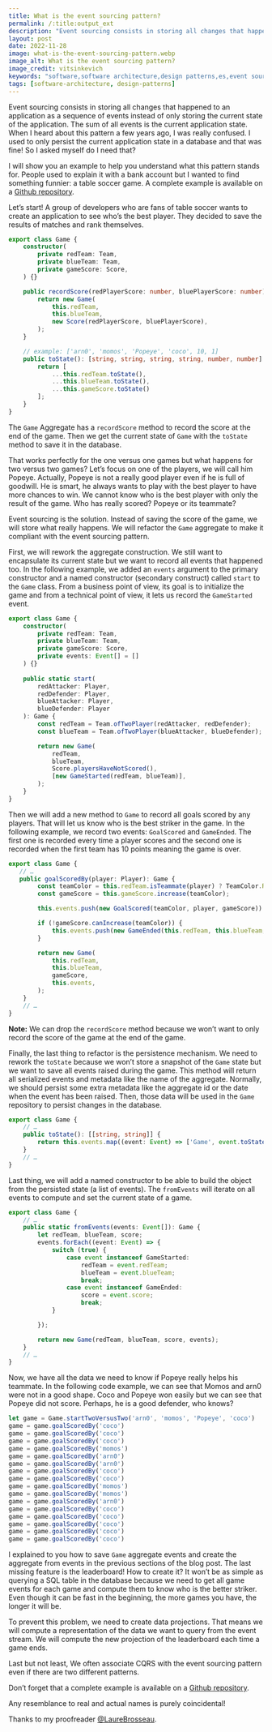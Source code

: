 ```yaml
---
title: What is the event sourcing pattern?
permalink: /:title:output_ext
description: "Event sourcing consists in storing all changes that happened to the application state as a sequence of events instead of only storing the current state of the application. The sum of all events makes  the current application state."
layout: post
date: 2022-11-28
image: what-is-the-event-sourcing-pattern.webp
image_alt: What is the event sourcing pattern?
image_credit: vitsinkevich
keywords: "software,software architecture,design patterns,es,event sourcing,table soccer"
tags: [software-architecture, design-patterns]
---
```


Event sourcing consists in storing all changes that happened to an application as a sequence of events instead of only storing the current state of the application. The sum of all events is the current application state. When I heard about this pattern a few years ago, I was really confused. I used to only persist the current application state in a database and that was fine! So I asked myself do I need that?

I will show you an example to help you understand what this pattern stands for. People used to explain it with a bank account but I wanted to find something funnier: a table soccer game. A complete example is available on a [Github repository](https://github.com/arnolanglade/table-soccer).

Let’s start! A group of developers who are fans of table soccer wants to create an application to see who’s the best player. They decided to save the results of matches and rank themselves.

```ts
export class Game {
    constructor(
        private redTeam: Team,
        private blueTeam: Team,
        private gameScore: Score,
    ) {}

    public recordScore(redPlayerScore: number, bluePlayerScore: number) {
        return new Game(
            this.redTeam,
            this.blueTeam,
            new Score(redPlayerScore, bluePlayerScore),
        );
    }

    // example: ['arn0', 'momos', 'Popeye', 'coco', 10, 1]
    public toState(): [string, string, string, string, number, number] {
        return [
            ...this.redTeam.toState(),
            ...this.blueTeam.toState(),
            ...this.gameScore.toState()
        ];
    }
}
```

The `Game` Aggregate has a `recordScore` method to record the score at the end of the game. Then we get the current state of `Game` with the `toState` method to save it in the database.

That works perfectly for the one versus one games but what happens for two versus two games? Let’s focus on one of the players, we will call him Popeye. Actually, Popeye is not a really good player even if he is full of goodwill. He is smart, he always wants to play with the best player to have more chances to win. We cannot know who is the best player with only the result of the game. Who has really scored? Popeye or its teammate?

Event sourcing is the solution. Instead of saving the score of the game, we will store what really happens. We will refactor the `Game` aggregate to make it compliant with the event sourcing pattern.

First, we will rework the aggregate construction. We still want to encapsulate its current state but we want to record all events that happened too. In the following example, we added an `events` argument to the primary constructor and a named constructor (secondary construct) called `start` to the `Game` class. From a business point of view, its goal is to initialize the game and from a technical point of view, it lets us record the `GameStarted` event.

```ts
export class Game {
    constructor(
        private redTeam: Team,
        private blueTeam: Team,
        private gameScore: Score,
        private events: Event[] = []
    ) {}
    
    public static start(
        redAttacker: Player,
        redDefender: Player,
        blueAttacker: Player,
        blueDefender: Player
    ): Game {
        const redTeam = Team.ofTwoPlayer(redAttacker, redDefender);
        const blueTeam = Team.ofTwoPlayer(blueAttacker, blueDefender);

        return new Game(
            redTeam,
            blueTeam,
            Score.playersHaveNotScored(),
            [new GameStarted(redTeam, blueTeam)],
        );
    }
}
```

Then we will add a new method to `Game` to record all goals scored by any players. That will let us know who is the best striker in the game. In the following example, we record two events: `GoalScored` and `GameEnded`. The first one is recorded every time a player scores and the second one is recorded when the first team has 10 points meaning the game is over.

```ts
export class Game { 
   // …
   public goalScoredBy(player: Player): Game {
        const teamColor = this.redTeam.isTeammate(player) ? TeamColor.Red : TeamColor.Blue;
        const gameScore = this.gameScore.increase(teamColor);

        this.events.push(new GoalScored(teamColor, player, gameScore))

        if (!gameScore.canIncrease(teamColor)) {
            this.events.push(new GameEnded(this.redTeam, this.blueTeam, gameScore))
        }

        return new Game(
            this.redTeam,
            this.blueTeam,
            gameScore,
            this.events,
        );
    }
    // …
}
```

**Note:** We can drop the `recordScore` method because we won’t want to only record the score of the game at the end of the game.

Finally, the last thing to refactor is the persistence mechanism. We need to rework the `toState` because we won’t store a snapshot of the `Game` state but we want to save all events raised during the game. This method will return all serialized events and metadata like the name of the aggregate. Normally, we should persist some extra metadata like the aggregate id or the date when the event has been raised. Then, those data will be used in the `Game` repository to persist changes in the database.

```ts
export class Game { 
    // …
    public toState(): [[string, string]] {
        return this.events.map((event: Event) => ['Game', event.toState()]);
    }
    // …
}
```

Last thing, we will add a named constructor to be able to build the object from the persisted state (a list of events). The `fromEvents` will iterate on all events to compute and set the current state of a game.

```ts
export class Game { 
    // …
    public static fromEvents(events: Event[]): Game {
        let redTeam, blueTeam, score;
        events.forEach((event: Event) => {
            switch (true) {
                case event instanceof GameStarted:
                    redTeam = event.redTeam;
                    blueTeam = event.blueTeam;
                    break;
                case event instanceof GameEnded:
                    score = event.score;
                    break;
            }

        });

        return new Game(redTeam, blueTeam, score, events);
    }
    // …
}
```

Now, we have all the data we need to know if Popeye really helps his teammate. In the following code example, we can see that Momos and arn0 were not in a good shape. Coco and Popeye won easily but we can see that Popeye did not score. Perhaps, he is a good defender, who knows?

```ts
let game = Game.startTwoVersusTwo('arn0', 'momos', 'Popeye', 'coco')
game = game.goalScoredBy('coco')
game = game.goalScoredBy('coco')
game = game.goalScoredBy('coco')
game = game.goalScoredBy('momos')
game = game.goalScoredBy('arn0')
game = game.goalScoredBy('arn0')
game = game.goalScoredBy('coco')
game = game.goalScoredBy('coco')
game = game.goalScoredBy('momos')
game = game.goalScoredBy('momos')
game = game.goalScoredBy('arn0')
game = game.goalScoredBy('coco')
game = game.goalScoredBy('coco')
game = game.goalScoredBy('coco')
game = game.goalScoredBy('coco')
game = game.goalScoredBy('coco')
```

I explained to you how to save `Game` aggregate events and create the aggregate from events in the previous sections of the blog post. The last missing feature is the leaderboard! How to create it? It won’t be as simple as querying a SQL table in the database because we need to get all game events for each game and compute them to know who is the better striker. Even though it can be fast in the beginning, the more games you have, the longer it will be.

To prevent this problem, we need to create data projections. That means we will compute a representation of the data we want to query from the event stream. We will compute the new projection of the leaderboard each time a game ends.

Last but not least, We often associate CQRS with the event sourcing pattern even if there are two different patterns.

Don’t forget that a complete example is available on a [Github repository](https://github.com/arnolanglade/table-soccer).

Any resemblance to real and actual names is purely coincidental!

Thanks to my proofreader [@LaureBrosseau](https://twitter.com/LaureBrosseau).
